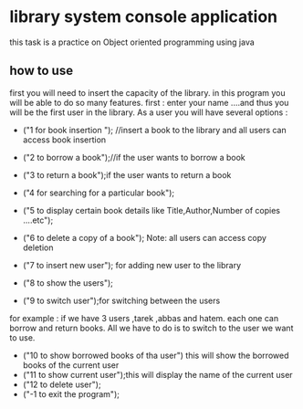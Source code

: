 # library system console application

this task is a practice on Object oriented programming using java

## how to use
first you will need to insert the capacity of the library.
in this program you will be able to do so many features.
first : enter your name ....and thus you will be the first user in the library.
As a user you will have several options :
- ("1 for book insertion "); //insert a book to the library and all users can access book insertion

- ("2 to borrow a book");//if the user wants to borrow a book

- ("3 to return a book");if the user wants to return a book

- ("4 for searching for a particular book");

- ("5 to display certain book details like Title,Author,Number of copies ....etc");

- ("6 to delete a copy of a book");  Note: all users can access copy deletion

- ("7 to insert new user"); for adding new user to the library

- ("8 to show the users");

- ("9 to switch user");for switching between the users

for example : if we have 3 users ,tarek ,abbas and hatem.
each one can borrow and return books.
All we have to do is to switch to the user we want to use.
- ("10 to show borrowed books of tha user") this will show the borrowed books of the current user
- ("11 to show current user");this will display the name of the current user 
- ("12 to delete user");
- ("-1 to exit the program");


